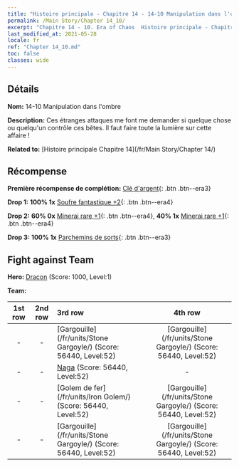 ```yaml
---
title: "Histoire principale - Chapitre 14 - 14-10 Manipulation dans l'ombre"
permalink: /Main Story/Chapter 14_10/
excerpt: "Chapitre 14 - 10. Era of Chaos  Histoire principale - Chapitre 14_10. 14-10 Manipulation dans l'ombre"
last_modified_at: 2021-05-28
locale: fr
ref: "Chapter 14_10.md"
toc: false
classes: wide
---
```


## Détails

 **Nom:** 14-10 Manipulation dans l'ombre

 **Description:** Ces étranges attaques me font me demander si quelque chose ou quelqu'un contrôle ces bêtes. Il faut faire toute la lumière sur cette affaire !

 **Related to:** [Histoire principale Chapitre 14](/fr/Main Story/Chapter 14/)

## Récompense

 **Première récompense de complétion:** [Clé d'argent](/ItemsFR/con_693/){: .btn .btn--era3}

 **Drop 1:** **100% 1x** [Soufre fantastique +2](/ItemsFR/mat_50/){: .btn .btn--era4}

 **Drop 2:** **60% 0x** [Minerai rare +1](/ItemsFR/mat_40/){: .btn .btn--era4}, **40% 1x** [Minerai rare +1](/ItemsFR/mat_40/){: .btn .btn--era4}

 **Drop 3:** **100% 1x** [Parchemins de sorts](/ItemsFR/con_694/){: .btn .btn--era3}


## Fight against Team
 **Hero:** [Dracon](/fr/heroes/Dracon/) (Score: 1000, Level:1)

 **Team:**


  | 1st row | 2nd row | 3rd row | 4th row |
  |:----:|:----:|:----|:----:|
  | - | - | [Gargouille](/fr/units/Stone Gargoyle/) (Score: 56440, Level:52)  | [Gargouille](/fr/units/Stone Gargoyle/) (Score: 56440, Level:52)  |
  | - | - | [Naga](/fr/units/Naga/) (Score: 56440, Level:52)  | - |
  | - | - | [Golem de fer](/fr/units/Iron Golem/) (Score: 56440, Level:52)  | [Gargouille](/fr/units/Stone Gargoyle/) (Score: 56440, Level:52)  |
  | - | - | [Gargouille](/fr/units/Stone Gargoyle/) (Score: 56440, Level:52)  | [Gargouille](/fr/units/Stone Gargoyle/) (Score: 56440, Level:52)  |


